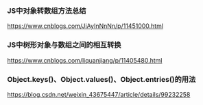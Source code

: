 ### JS中对象转数组方法总结
https://www.cnblogs.com/JiAyInNnNn/p/11451000.html

### JS中树形对象与数组之间的相互转换
https://www.cnblogs.com/liquanjiang/p/11405480.html

### Object.keys()、Object.values()、Object.entries()的用法
https://blog.csdn.net/weixin_43675447/article/details/99232258









